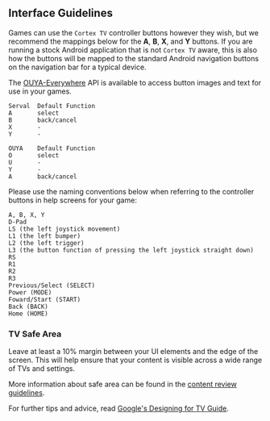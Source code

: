 ## Interface Guidelines

Games can use the `Cortex TV` controller buttons however they wish, but we recommend the mappings below for the **A**, **B**, **X**, and **Y** buttons. If you are running a stock Android application that is not `Cortex TV` aware, this is also how the buttons will be mapped to the standard Android navigation buttons on the navigation bar for a typical device.

The [OUYA-Everywhere](ouya-everywhere.md#user-content-controller-images) API is available to access button images and text for use in your games.

```text
Serval  Default Function
A       select
B       back/cancel
X       -
Y       -

OUYA    Default Function
O       select
U       -
Y       -
A       back/cancel
```

Please use the naming conventions below when referring to the controller buttons in help screens for your game:
```text
A, B, X, Y
D-Pad 
LS (the left joystick movement)
L1 (the left bumper)
L2 (the left trigger)
L3 (the button function of pressing the left joystick straight down)
RS
R1
R2
R3
Previous/Select (SELECT)
Power (MODE)
Foward/Start (START)
Back (BACK)
Home (HOME)
```

### TV Safe Area

Leave at least a 10% margin between your UI elements and the edge of the screen. This will help ensure that your content is visible across a wide range of TVs and settings.

More information about safe area can be found in the [content review guidelines](content-review-guidelines.md#user-content-safe-zone).

For further tips and advice, read [Google's Designing for TV Guide](https://developers.google.com/tv/web/docs/optimization_guide).
